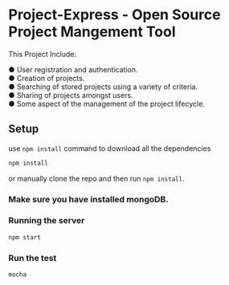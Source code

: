 # Project-Express - Open Source Project Mangement Tool

This Project Include:

   ● User registration​ ​and​ ​authentication.  
   ● Creation​ ​of​ ​projects.  
   ● Searching​ ​of​ ​stored​ ​projects​ ​using​ ​a​ ​variety​ ​of​ ​criteria.  
   ● Sharing​ ​of​ ​projects​ ​amongst​ ​users.  
   ● Some​ ​aspect​ ​of​ ​the​ ​management​ ​of​ ​the​ ​project​ ​lifecycle. 

## Setup

use `npm install` command to download all the dependencies

```bash
npm install
```

or manually clone the repo and then run `npm install`.

###  Make sure you have installed mongoDB.

### Running the server

```js
npm start
```

### Run the test 

```bash
mocha
```

